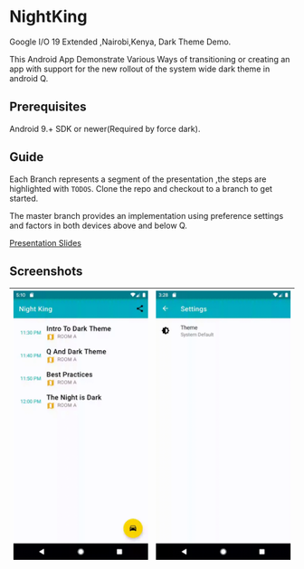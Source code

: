 # NightKing

Google I/O 19 Extended ,Nairobi,Kenya, Dark Theme Demo.

This Android App Demonstrate Various Ways of transitioning or creating an app with support for the new rollout of the system
wide dark theme in android Q.

## Prerequisites

Android 9.+ SDK or newer(Required by force dark).

## Guide

Each Branch represents a segment of the presentation ,the steps are highlighted with `TODOS`.
Clone the repo and checkout to a branch to get started.

The master branch provides an implementation using preference settings and 
factors in both devices above and below Q.

[Presentation Slides](https://t.co/MViPXyFBgB)

## Screenshots

|![Dark Theme](screenshots/dark_theme.gif)|![Dark Theme](screenshots/settings.gif)|
|:--:|:--:|

